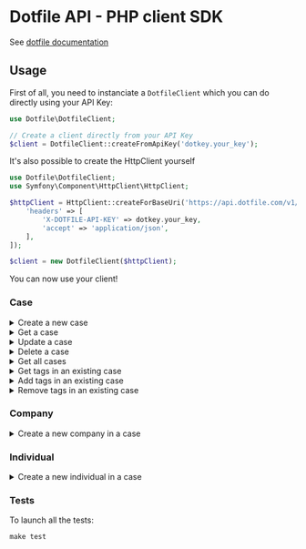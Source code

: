 # Dotfile API - PHP client SDK

See [dotfile documentation](https://docs.dotfile.com/reference/getting-started-1)

## Usage

First of all, you need to instanciate a `DotfileClient` which you can do directly using your API Key:

```php
use Dotfile\DotfileClient;

// Create a client directly from your API Key
$client = DotfileClient::createFromApiKey('dotkey.your_key');
```

It's also possible to create the HttpClient yourself

```php
use Dotfile\DotfileClient;
use Symfony\Component\HttpClient\HttpClient;

$httpClient = HttpClient::createForBaseUri('https://api.dotfile.com/v1/', [
    'headers' => [
        'X-DOTFILE-API-KEY' => dotkey.your_key,
        'accept' => 'application/json',
    ],
]);

$client = new DotfileClient($httpClient);
```

You can now use your client!

### Case

<details>

<summary>Create a new case</summary>

```php
use Dotfile\Model\Case\CaseCreated;
use Dotfile\Model\Case\CaseCreateInput;

$input = new CaseCreateInput();
$input->name = 'This is a new case.';

$caseCreated = $client->case->create($input); // Returns an instance of CaseCreated

echo $caseCreated->name; // Displays "This is a new case."
```

See [dotfile documentation](https://docs.dotfile.com/reference/case-create-one).
</details>

<details>

<summary>Get a case</summary>

```php
use Dotfile\Model\Case\CaseDetailed;

$caseId = '39cbd6d5-4da5-4d94-ae71-84895c5e552a';

$caseDetailed = $client->case->get($caseId); // Returns an instance of CaseDetailed

echo $caseDetailed->name; // Displays "This is the name of the case you retrieved."
```

See [dotfile documentation](https://docs.dotfile.com/reference/case-get-one).
</details>

<details>

<summary>Update a case</summary>

```php
use Dotfile\Model\Case\CaseUpdated;
use Dotfile\Model\Case\CaseUpdateInput;

$input = new CaseUpdateInput();
$input->name = 'This is an update for the case.';

$caseId = '39cbd6d5-4da5-4d94-ae71-84895c5e552a';

$caseUpdated = $client->case->update($caseId, $input); // Returns an instance of CaseUpdated

echo $caseUpdated->name; // Displays "This is an update for the case."
```

See [dotfile documentation](https://docs.dotfile.com/reference/case-update-one).
</details>

<details>

<summary>Delete a case</summary>

```php
$caseId = '39cbd6d5-4da5-4d94-ae71-84895c5e552a';

$client->case->delete($caseId);
```

See [dotfile documentation](https://docs.dotfile.com/reference/case-delete-one).
</details>

<details>

<summary>Get all cases</summary>

```php
use Dotfile\Model\Case\CaseAllInput;

$caseAllInput = new CaseAllInput();
$caseAllInput->name = 'I search the case with this name';

$caseList = $client->case->getAll($caseAllInput); // Returns an instance of CaseList

echo count($caseList->data); // Displays the number of items that matched the search
echo $caseList->data[0]->name; // Displays name of the first case if there is at least one
```
See [dotfile documentation](https://docs.dotfile.com/reference/case-get-many)
</details>

<details>

<summary>Get tags in an existing case</summary>

```php
use Dotfile\Model\Case\CaseTags;

$caseId = '39cbd6d5-4da5-4d94-ae71-84895c5e552a';

$caseTags = $client->case->getTags($caseId); // Returns an instance of CaseTags

echo count($caseTags); // Displays 0 if there is no tag
echo $caseTags->tags[0]->label; // Displays label of the first tag if there is at least one
```
See [dotfile documentation](https://docs.dotfile.com/reference/case-tag-get-case-tags)
</details>

<details>

<summary>Add tags in an existing case</summary>

```php
use Dotfile\Model\Case\CaseTags;

$caseId = '39cbd6d5-4da5-4d94-ae71-84895c5e552a';
$tags = ['A faire'];

$caseTags = $client->case->addTags($caseId, $tags); // Returns an instance of CaseTags

echo $caseTags->tags[0]->label; // Displays "A faire"
```
See [dotfile documentation](https://docs.dotfile.com/reference/case-tag-create-case-tags)
</details>

<details>

<summary>Remove tags in an existing case</summary>

```php
use Dotfile\Model\Case\CaseTags;

$caseId = '39cbd6d5-4da5-4d94-ae71-84895c5e552a';
$tags = ['A faire'];

$caseTags = $client->case->removeTags($caseId, $tags); // Returns an instance of CaseTags

echo count($caseTags); // Displays 0 if there was one tag
echo $caseTags->tags[0]->label; // Displays one remaining tag's label if there was more than one
```
See [dotfile documentation](https://docs.dotfile.com/reference/case-tag-delete-case-tags)
</details>

### Company

<details>

<summary>Create a new company in a case</summary>

```php
use Dotfile\Model\Company\Company;
use Dotfile\Model\Company\CompanyCreateInput;

$input = new CompanyCreateInput();
$input->caseId = 'id-of-the-case';
$input->name = 'This is a new company.';
$input->registrationNumber = '02513194000022';
$input->country = 'FR';

$company = $client->company->create($input); // Returns an instance of Company

echo $company->name; // Displays "This is a new company."
```

See [dotfile documentation](https://docs.dotfile.com/reference/company-create-one).

</details>

### Individual

<details>

<summary>Create a new individual in a case</summary>

```php
use Dotfile\Model\Individual\Individual;
use Dotfile\Model\Individual\IndividualCreateInput;

$input = new IndividualCreateInput();
$input->caseId = 'id-of-the-case';
$input->roles = [Role::Shareholder];
$input->firstName = 'Rosa';
$input->lastName = 'Parks';

$individual = $client->individual->create($input); // Returns an instance of Individual

echo $individual->firstName; // Displays "Rosa"
echo $individual->lastName; // Displays "Parks"
```

See [dotfile documentation](https://docs.dotfile.com/reference/individual-create-one).

</details>

### Tests

To launch all the tests:

```php
make test
```

